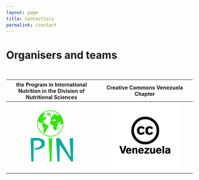 ```yaml
---
layout: page
title: Contact(o)s
permalink: /contact
---
```


# Organisers and teams

<br>

| **the Program in International Nutrition in the Division of Nutritional Sciences** | **Creative Commons Venezuela Chapter** |
|    :---:      |           :---:           |
| <img src="assets/img/pin-logo.jpeg" style="width:75%;"> | <img src="assets/img/cc-ve-logo.jpeg" style="width:75%;"> |
